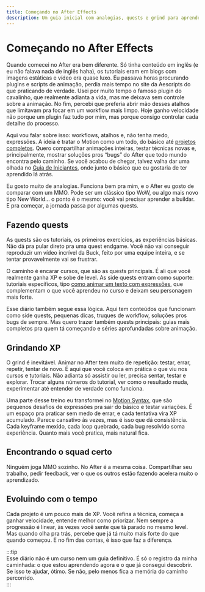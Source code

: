 ```yaml
---
title: Começando no After Effects
description: Um guia inicial com analogias, quests e grind para aprender After Effects sem frustração.
---
```


# Começando no After Effects  

Quando comecei no After era bem diferente. Só tinha conteúdo em inglês (e eu não falava nada de inglês haha), os tutoriais eram em blogs com imagens estáticas e vídeo era quase luxo. Eu passava horas procurando plugins e scripts de animação, perdia mais tempo no site da Aescripts do que praticando de verdade. Usei por muito tempo o famoso plugin do cavalinho, que realmente adianta a vida, mas me deixava sem controle sobre a animação. No fim, percebi que preferia abrir mão desses atalhos que limitavam pra focar em um workflow mais limpo. Hoje ganho velocidade não porque um plugin faz tudo por mim, mas porque consigo controlar cada detalhe do processo.  

Aqui vou falar sobre isso: workflows, atalhos e, não tenha medo, expressões. A ideia é tratar o Motion como um todo, do básico até [projetos completos](/after-effects/). Quero compartilhar animações inteiras, testar técnicas novas e, principalmente, mostrar soluções pros “bugs” do After que todo mundo encontra pelo caminho. Se você acabou de chegar, talvez valha dar uma olhada no [Guia de Iniciantes](/after-effects/), onde junto o básico que eu gostaria de ter aprendido lá atrás.  

Eu gosto muito de analogias. Funciona bem pra mim, e o After eu gosto de comparar com um MMO. Pode ser um clássico tipo WoW, ou algo mais novo tipo New World… o ponto é o mesmo: você vai precisar aprender a buildar. E pra começar, a jornada passa por algumas quests.  

## Fazendo quests  
As quests são os tutoriais, os primeiros exercícios, as experiências básicas. Não dá pra pular direto pra uma quest endgame. Você não vai conseguir reproduzir um vídeo incrível da Buck, feito por uma equipe inteira, e se tentar provavelmente vai se frustrar.  

O caminho é encarar cursos, que são as quests principais. É ali que você realmente ganha XP e sobe de level. As side quests entram como suporte: tutoriais específicos, tipo [como animar um texto com expressões](/after-effects/), que complementam o que você aprendeu no curso e deixam seu personagem mais forte.  

Esse diário também segue essa lógica. Aqui tem conteúdos que funcionam como side quests, pequenas dicas, truques de workflow, soluções pros bugs de sempre. Mas quero trazer também quests principais: guias mais completos pra quem tá começando e séries aprofundadas sobre animação.  

## Grindando XP  
O grind é inevitável. Animar no After tem muito de repetição: testar, errar, repetir, tentar de novo. É aqui que você coloca em prática o que viu nos cursos e tutoriais. Não adianta só assistir ou ler, precisa sentar, testar e explorar. Trocar alguns números do tutorial, ver como o resultado muda, experimentar até entender de verdade como funciona.  

Uma parte desse treino eu transformei no [Motion Syntax](/after-effects/), que são pequenos desafios de expressões pra sair do básico e testar variações. É um espaço pra praticar sem medo de errar, e cada tentativa vira XP acumulado. Parece cansativo às vezes, mas é isso que dá consistência. Cada keyframe mexido, cada loop quebrado, cada bug resolvido soma experiência. Quanto mais você pratica, mais natural fica.  

## Encontrando o squad certo  
Ninguém joga MMO sozinho. No After é a mesma coisa. Compartilhar seu trabalho, pedir feedback, ver o que os outros estão fazendo acelera muito o aprendizado.  

## Evoluindo com o tempo  
Cada projeto é um pouco mais de XP. Você refina a técnica, começa a ganhar velocidade, entende melhor como priorizar. Nem sempre a progressão é linear, às vezes você sente que tá parado no mesmo level. Mas quando olha pra trás, percebe que já tá muito mais forte do que quando começou. E no fim das contas, é isso que faz a diferença.  

:::tip  
Esse diário não é um curso nem um guia definitivo. É só o registro da minha caminhada: o que estou aprendendo agora e o que já consegui descobrir. Se isso te ajudar, ótimo. Se não, pelo menos fica a memória do caminho percorrido.  
:::
